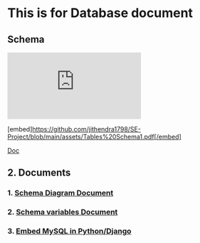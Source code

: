 # This is for Database document
## Schema
![Schema diagram](https://github.com/jithendra1798/SE-Project/blob/main/assets/Tables%20Schema1.pdf)


[embed]https://github.com/jithendra1798/SE-Project/blob/main/assets/Tables%20Schema1.pdf[/embed]

[Doc](https://docs.google.com/viewer?url=${https://github.com/jithendra1798/SE-Project/blob/main/assets/Tables%20Schema1.pdf})
## 2. Documents
### 1. [Schema Diagram Document](https://docs.google.com/document/d/1f0tBZoOreObHvXWhmM2hPPdkngzHdIXYdW9x57JuSEk/edit)
### 2. [Schema variables Document](https://docs.google.com/document/d/1xRhhgMQ8qZG436_hzpF3xj-nXgE0rf1wI6bEavzY5KE/edit)
### 3. [Embed MySQL in Python/Django](https://www.tutorialspoint.com/python_data_access/python_mysql_introduction.htm)
